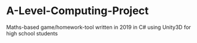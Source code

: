 # A-Level-Computing-Project
Maths-based game/homework-tool written in 2019 in C# using Unity3D for high school students
